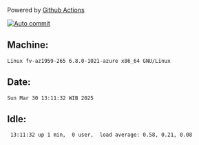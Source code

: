 Powered by [Github Actions](https://github.com/features/actions)

[![Auto commit](https://github.com/hiage/workstation/workflows/Auto%20commit/badge.svg)](https://github.com/hiage/workstation/actions?query=workflow%3A%22Auto+commit%22)

## Machine:
```
Linux fv-az1959-265 6.8.0-1021-azure x86_64 GNU/Linux
```
## Date:
```
Sun Mar 30 13:11:32 WIB 2025
```
## Idle:
```
 13:11:32 up 1 min,  0 user,  load average: 0.58, 0.21, 0.08
```
